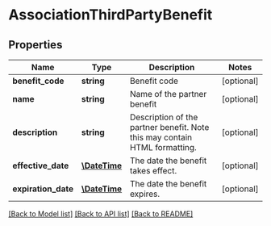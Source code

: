 # AssociationThirdPartyBenefit

## Properties
Name | Type | Description | Notes
------------ | ------------- | ------------- | -------------
**benefit_code** | **string** | Benefit code | [optional] 
**name** | **string** | Name of the partner benefit | [optional] 
**description** | **string** | Description of the partner benefit. Note this may contain HTML formatting. | [optional] 
**effective_date** | [**\DateTime**](\DateTime.md) | The date the benefit takes effect. | [optional] 
**expiration_date** | [**\DateTime**](\DateTime.md) | The date the benefit expires. | [optional] 

[[Back to Model list]](../README.md#documentation-for-models) [[Back to API list]](../README.md#documentation-for-api-endpoints) [[Back to README]](../README.md)


